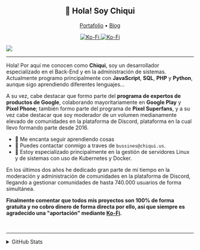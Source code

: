 
<h2 align="center">👋 Hola! Soy Chiqui</h2>
<p align="center">
  <a href="http://chiqui.us">Portafolio</a> •
  <a href="http://blog.chiquicalris.me">Blog</a>
</p>

<p align="center">
<a href="">
   <img src="https://komarev.com/ghpvc/?username=chiquidev&color=596AEA" alt="Ko-Fi" />
</a>
<a href="">
   <img src="https://img.shields.io/badge/-Support%20me-596AEA" alt="Ko-Fi" />
</a>
</p>


![](https://hit.yhype.me/github/profile?user_id=38810865)

---
Hola! Por aquí me conocen como **Chiqui**, soy un desarrollador especializado en el Back-End y en la administración de sistemas.  Actualmente programo principalmente con **JavaScript**, **SQL**, **PHP** y **Python**, aunque sigo aprendiendo diferentes lenguajes...

A su vez, cabe destacar que formo parte del **programa de expertos de productos de Google**, colaborando mayoritariamente en **Google Play** y **Pixel Phone**; también formo parte del programa de **Pixel Superfans**, y a su vez cabe destacar que soy moderador de un volumen medianamente elevado de comunidades en la plataforma de Discord, plataforma en la cual llevo formando parte desde 2016.

- 🌴 Me encanta seguir aprendiendo cosas
- 🌿 Puedes contactar conmigo a traves de `bussines@chiqui.us`.
- 🔌 Estoy especializado principalmente en la gestión de servidores Linux y de sistemas con uso de Kubernetes y Docker.

En los últimos dos años he dedicado gran parte de mi tiempo en la moderación y administración de comunidades en la plataforma de Discord, llegando a gestionar comunidades de hasta 740.000 usuarios de forma simultánea.

**Finalmente comentar que todos mis proyectos son 100% de forma gratuita y no cobro dinero de forma directa por ello, así que siempre es agradecido una "aportación" mediante [Ko-Fi](https://ko-fi.com/chiquidev).**

<br>

---
<details>
<summary>GitHub Stats</summary>
<br>
 
![Metrics](https://metrics.lecoq.io/chiquidev?template=classic&base.repositories=0&base.metadata=0&languages=1&languages.colors=github&languages.threshold=0%25&config.timezone=Europe%2FMadrid&config.animated=true)
